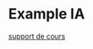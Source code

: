 # Example IA

[support de cours](https://docs.google.com/presentation/d/1P6beoottpi_gMnbtL3iBkJjNpdg_LqYDpLSMHAlu4q0/edit?usp=sharing)
